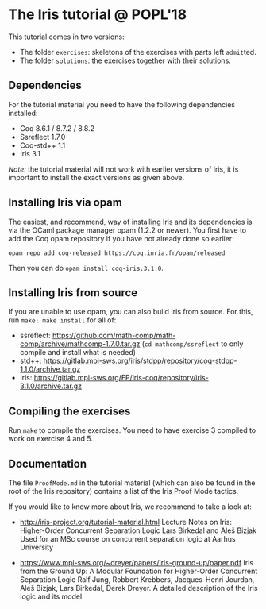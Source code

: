 # The Iris tutorial @ POPL'18

This tutorial comes in two versions:

- The folder `exercises`: skeletons of the exercises with parts left `admit`ted.
- The folder `solutions`: the exercises together with their solutions.

## Dependencies

For the tutorial material you need to have the following dependencies installed:

- Coq 8.6.1 / 8.7.2 / 8.8.2
- Ssreflect 1.7.0
- Coq-std++ 1.1
- Iris 3.1

*Note:* the tutorial material will not work with earlier versions of Iris, it
is important to install the exact versions as given above.

## Installing Iris via opam

The easiest, and recommend, way of installing Iris and its dependencies is via
the OCaml package manager opam (1.2.2 or newer). You first have to add the Coq
opam repository if you have not already done so earlier:

    opam repo add coq-released https://coq.inria.fr/opam/released

Then you can do `opam install coq-iris.3.1.0`.

## Installing Iris from source

If you are unable to use opam, you can also build Iris from source. For this,
run `make; make install` for all of:

* ssreflect: <https://github.com/math-comp/math-comp/archive/mathcomp-1.7.0.tar.gz>
  (`cd mathcomp/ssreflect` to only compile and install what is needed)
* std++: <https://gitlab.mpi-sws.org/iris/stdpp/repository/coq-stdpp-1.1.0/archive.tar.gz>
* Iris: <https://gitlab.mpi-sws.org/FP/iris-coq/repository/iris-3.1.0/archive.tar.gz>

## Compiling the exercises

Run `make` to compile the exercises. You need to have exercise 3 compiled to
work on exercise 4 and 5.

## Documentation

The file `ProofMode.md` in the tutorial material (which can also be found in the
root of the Iris repository) contains a list of the Iris Proof Mode tactics.

If you would like to know more about Iris, we recommend to take a look at:

- http://iris-project.org/tutorial-material.html
  Lecture Notes on Iris: Higher-Order Concurrent Separation Logic
  Lars Birkedal and Aleš Bizjak
  Used for an MSc course on concurrent separation logic at Aarhus University

- https://www.mpi-sws.org/~dreyer/papers/iris-ground-up/paper.pdf
  Iris from the Ground Up: A Modular Foundation for Higher-Order Concurrent
  Separation Logic
  Ralf Jung, Robbert Krebbers, Jacques-Henri Jourdan, Aleš Bizjak, Lars
  Birkedal, Derek Dreyer.
  A detailed description of the Iris logic and its model
